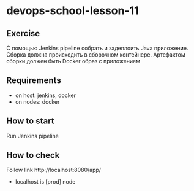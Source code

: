 # devops-school-lesson-11

## Exercise
С помощью Jenkins pipeline собрать и задеплоить Java приложение. Сборка должна происходить в сборочном контейнере. Артефактом сборки должен быть Docker образ с приложением

## Requirements
* on host: jenkins, docker
* on nodes: docker

## How to start
Run Jenkins pipeline

## How to check
Follow link http://localhost:8080/app/
* localhost is [prod] node
